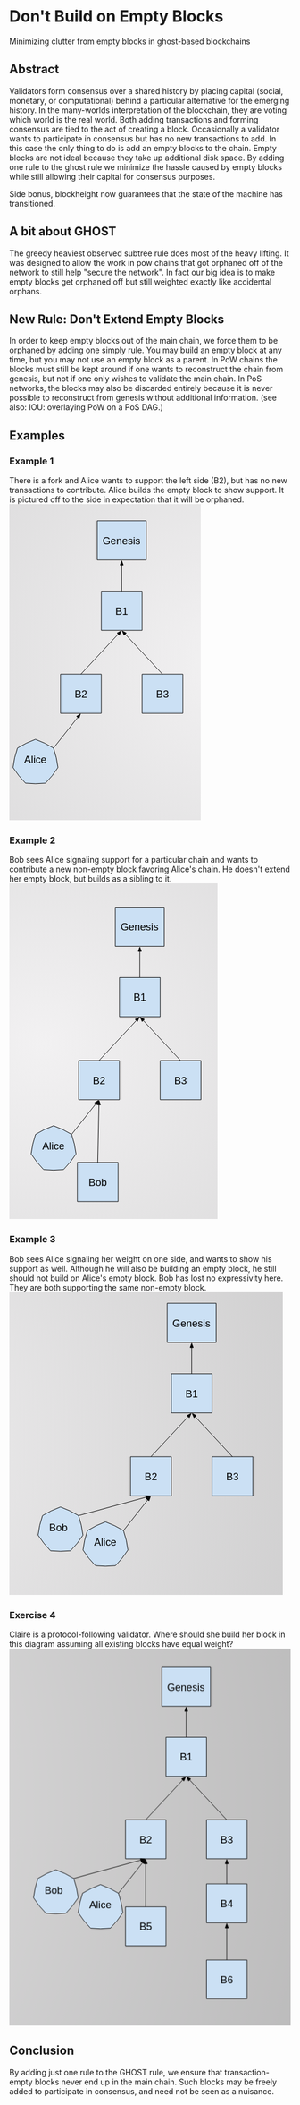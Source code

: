 Don't Build on Empty Blocks
=================
Minimizing clutter from empty blocks in ghost-based blockchains

Abstract
----------
Validators form consensus over a shared history by placing capital (social, monetary, or computational) behind a particular alternative for the emerging history. In the many-worlds interpretation of the blockchain, they are voting which world is the real world. Both adding transactions and forming consensus are tied to the act of creating a block. Occasionally a validator wants to participate in consensus but has no new transactions to add. In this case the only thing to do is add an empty blocks to the chain. Empty blocks are not ideal because they take up additional disk space. By adding one rule to the ghost rule we minimize the hassle caused by empty blocks while still allowing their capital for consensus purposes.

Side bonus, blockheight now guarantees that the state of the machine has transitioned.

A bit about GHOST
------------------
The greedy heaviest observed subtree rule does most of the heavy lifting. It was designed to allow the work in pow chains that got orphaned off of the network to still help "secure the network". In fact our big idea is to make empty blocks get orphaned off but still weighted exactly like accidental orphans.

New Rule: Don't Extend Empty Blocks
----------------------------
In order to keep empty blocks out of the main chain, we force them to be orphaned by adding one simply rule. You may build an empty block at any time, but you may not use an empty block as a parent. In PoW chains the blocks must still be kept around if one wants to reconstruct the chain from genesis, but not if one only wishes to validate the main chain. In PoS networks, the blocks may also be discarded entirely because it is never possible to reconstruct from genesis without additional information. (see also: IOU: overlaying PoW on a PoS DAG.)

Examples
-------

### Example 1
There is a fork and Alice wants to support the left side (B2), but has no new transactions to contribute. Alice builds the empty block to show support. It is pictured off to the side in expectation that it will be orphaned.
![empty1.png](empty1.png)

### Example 2
Bob sees Alice signaling support for a particular chain and wants to contribute a new non-empty block favoring Alice's chain. He doesn't extend her empty block, but builds as a sibling to it.
![empty2.png](empty2.png)

### Example 3
Bob sees Alice signaling her weight on one side, and wants to show his support as well. Although he will also be building an empty block, he still should not build on Alice's empty block. Bob has lost no expressivity here. They are both supporting the same non-empty block.
![empty3.png](empty3.png)

### Exercise 4
Claire is a protocol-following validator. Where should she build her block in this diagram assuming all existing blocks have equal weight?
![empty4.png](empty4.png)

Conclusion
------------
By adding just one rule to the GHOST rule, we ensure that transaction-empty blocks never end up in the main chain. Such blocks may be freely added to participate in consensus, and need not be seen as a nuisance.
